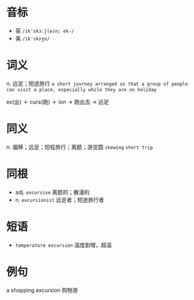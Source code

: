 # 音标

- 英 `/ɪk'skɜːʃ(ə)n; ek-/`
- 美 `/ɪk'skɝʒn/`

# 词义

n. 远足；短途旅行
`a short journey arranged so that a group of people can visit a place, especially while they are on holiday`



ex(出) ＋ curs(跑) ＋ ion → 跑出去 → 远足

# 同义

n. 偏移；远足；短程旅行；离题；游览圆
`skewing` `short trip`

# 同根

- adj. `excursive` 离题的；散漫的
- n. `excursionist` 远足者；短途旅行者

# 短语

- `temperature excursion` 温度剧增，超温

# 例句

a shopping excursion
购物游


